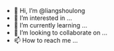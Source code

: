 - 👋 Hi, I’m @liangshoulong
- 👀 I’m interested in ...
- 🌱 I’m currently learning ...
- 💞️ I’m looking to collaborate on ...
- 📫 How to reach me ...

<!---
liangshoulong/liangshoulong is a ✨ special ✨ repository because its `README.md` (this file) appears on your GitHub profile.
You can click the Preview link to take a look at your changes.
--->
